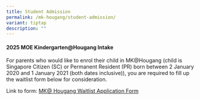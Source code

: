 ```yaml
---
title: Student Admission
permalink: /mk-hougang/student-admission/
variant: tiptap
description: ""
---
```

<h4>2025 MOE Kindergarten@Hougang Intake</h4>
<p>For parents who would like to enrol their child in MK@Hougang (child is
Singapore Citizen (SC) or Permanent Resident (PR) born between 2 January
2020 and 1 January 2021 (both dates inclusive)), you are required to fill
up the waitlist form below for consideration.</p>
<p>Link to form: <a href="https://form.gov.sg/65b3c7ed25d088fcc5cb1c0f" rel="noopener noreferrer nofollow" target="_blank">MK@ Hougang Waitlist Application Form</a>
</p>
<p></p>
<p></p>